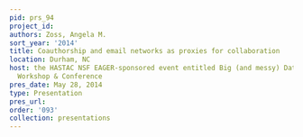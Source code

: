 ```yaml
---
pid: prs_94
project_id: 
authors: Zoss, Angela M.
sort_year: '2014'
title: Coauthorship and email networks as proxies for collaboration
location: Durham, NC
host: the HASTAC NSF EAGER-sponsored event entitled Big (and messy) Data & Collaboration
  Workshop & Conference
pres_date: May 28, 2014
type: Presentation
pres_url: 
order: '093'
collection: presentations
---
```

